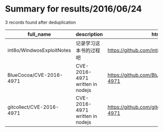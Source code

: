 
# Summary for results/2016/06/24
    
3 records found after deduplication

| full_name | description | html_url | matched_list | matched_count | pushed_at | size | stargazers_count | language | forks_count |
|---------------------------|---------------------------------|----------------------------------------------|----------------|-----------------|---------------------------|--------|--------------------|------------|---------------|
| int8o/WindwosExploitNotes | 记录学习这本书的过程吧 | https://github.com/int8o/WindwosExploitNotes | ['exploit'] | 1 | 2016-06-24 14:26:04+00:00 | 3 | 0 | nan | 1 |
| BlueCocoa/CVE-2016-4971 | CVE-2016-4971 written in nodejs | https://github.com/BlueCocoa/CVE-2016-4971 | ['cve-2'] | 1 | 2016-06-24 22:00:00+00:00 | 889 | 0 | JavaScript | 0 |
| gitcollect/CVE-2016-4971 | CVE-2016-4971 written in nodejs | https://github.com/gitcollect/CVE-2016-4971 | ['cve-2'] | 1 | 2016-06-24 22:00:00+00:00 | 889 | 0 | JavaScript | 1 |
